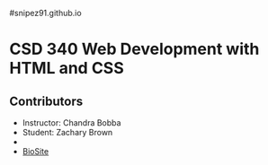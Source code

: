#snipez91.github.io

# CSD 340 Web Development with HTML and CSS

## Contributors
- Instructor: Chandra Bobba
- Student: Zachary Brown
-
- [BioSite]("./bioSite\index.html")
